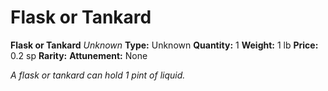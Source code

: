 # Flask or Tankard

**Flask or Tankard**
_Unknown_
**Type:** Unknown
**Quantity:** 1
**Weight:** 1 lb
**Price:** 0.2 sp
**Rarity:** 
**Attunement:** None

*A flask or tankard can hold 1 pint of liquid.*